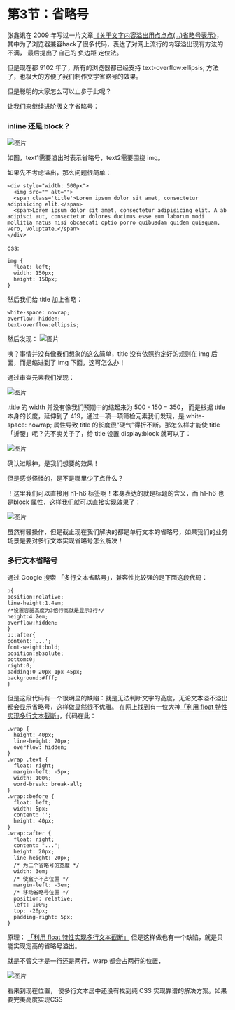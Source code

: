# 第3节：省略号

张鑫讯在 2009 年写过一片文章[《](https://www.zhangxinxu.com/wordpress/2009/09/%E5%85%B3%E4%BA%8E%E6%96%87%E5%AD%97%E5%86%85%E5%AE%B9%E6%BA%A2%E5%87%BA%E7%94%A8%E7%82%B9%E7%82%B9%E7%82%B9-%E7%9C%81%E7%95%A5%E5%8F%B7%E8%A1%A8%E7%A4%BA/)[关于文字内容溢出用点点点(…)省略号表示](https://www.zhangxinxu.com/wordpress/2009/09/%E5%85%B3%E4%BA%8E%E6%96%87%E5%AD%97%E5%86%85%E5%AE%B9%E6%BA%A2%E5%87%BA%E7%94%A8%E7%82%B9%E7%82%B9%E7%82%B9-%E7%9C%81%E7%95%A5%E5%8F%B7%E8%A1%A8%E7%A4%BA/)[》](https://www.zhangxinxu.com/wordpress/2009/09/%E5%85%B3%E4%BA%8E%E6%96%87%E5%AD%97%E5%86%85%E5%AE%B9%E6%BA%A2%E5%87%BA%E7%94%A8%E7%82%B9%E7%82%B9%E7%82%B9-%E7%9C%81%E7%95%A5%E5%8F%B7%E8%A1%A8%E7%A4%BA/)，其中为了浏览器兼容hack了很多代码，表达了对网上流行的内容溢出现有方法的不满， 最后提出了自己的  负边距 定位法。

但是现在都 9102 年了，所有的浏览器都已经支持 text-overflow:ellipsis; 方法了，也极大的方便了我们制作文字省略号的效果。

但是聪明的大家怎么可以止步于此呢？

让我们来继续进阶版文字省略号：

### inline 还是 block？

![图片](https://uploader.shimo.im/f/hCIag73U2qkEfYrN.png!thumbnail)

如图，text1需要溢出时表示省略号，text2需要围绕 img。

如果先不考虑溢出，那么问题很简单：

```
<div style="width: 500px">
  <img src="" alt="">
  <span class='title'>Lorem ipsum dolor sit amet, consectetur adipisicing elit.</span>
  <span>Lorem ipsum dolor sit amet, consectetur adipisicing elit. A ab adipisci aut, consectetur dolores ducimus esse eum laborum modi mollitia natus nisi obcaecati optio porro quibusdam quidem quisquam, vero, voluptate.</span>
</div>
```

css:

```
img {
  float: left;
  width: 150px;
  height: 150px;
}
```

然后我们给 title 加上省略：

```
white-space: nowrap;
overflow: hidden;
text-overflow:ellipsis;
```

然后发现：
![图片](https://uploader.shimo.im/f/1BRAElqd6lMofuwf.png!thumbnail)

咦？事情并没有像我们想象的这么简单，title 没有依照约定好的规则在 img 后面，而是缩进到了 img 下面，这可怎么办！

通过审查元素我们发现：

![图片](https://uploader.shimo.im/f/tBov00OxHy4B9TDy.png!thumbnail)

.title 的 width 并没有像我们预期中的缩起来为 500 - 150 = 350， 而是根据 title 本身的长度，延伸到了 419，通过一项一项筛检元素我们发现，是 white-space: nowrap; 属性导致 title 的长度很“硬气”得折不断。那怎么样才能使 title 「折腰」呢？先不卖关子了，给 title 设置 display:block 就可以了：

![图片](https://uploader.shimo.im/f/i710XpniP30eU5l9.png!thumbnail)

确认过眼神，是我们想要的效果！

但是感觉怪怪的，是不是哪里少了点什么？

！这里我们可以直接用 h1-h6 标签啊！本身表达的就是标题的含义，而 h1-h6 也是block 属性，这样我们就可以直接实现效果了：

![图片](https://uploader.shimo.im/f/kmq891K7pX4c5jmC.png!thumbnail)

虽然有骚操作，但是截止现在我们解决的都是单行文本的省略号，如果我们的业务场景是要对多行文本实现省略号怎么解决！

### 多行文本省略号

通过 Google 搜索 「多行文本省略号」，兼容性比较强的是下面这段代码：

```
p{
position:relative;
line-height:1.4em;
/*设置容器高度为3倍行高就是显示3行*/
height:4.2em;
overflow:hidden;
}
p::after{
content:'...';
font-weight:bold;
position:absolute;
bottom:0;
right:0;
padding:0 20px 1px 45px;
background:#fff;
}
```

但是这段代码有一个很明显的缺陷：就是无法判断文字的高度，无论文本溢不溢出都会显示省略号，这样做显然很不优雅。
在网上找到有一位大神[「利用 float 特性实现多行文本截断」](https://github.com/happylindz/blog/issues/12)，代码在此：

```
.wrap {
  height: 40px;
  line-height: 20px;
  overflow: hidden;
}
.wrap .text {
  float: right;
  margin-left: -5px;
  width: 100%;
  word-break: break-all;
}
.wrap::before {
  float: left;
  width: 5px;
  content: '';
  height: 40px;
}
.wrap::after {
  float: right;
  content: "...";
  height: 20px;
  line-height: 20px;
  /* 为三个省略号的宽度 */
  width: 3em;
  /* 使盒子不占位置 */
  margin-left: -3em;
  /* 移动省略号位置 */
  position: relative;
  left: 100%;
  top: -20px;
  padding-right: 5px;
}
```

原理：
[「利用 float 特性实现多行文本截断」](https://github.com/happylindz/blog/issues/12) 但是这样做也有一个缺陷，就是只能实现定高的省略号溢出。

就是不管文字是一行还是两行，warp 都会占两行的位置，

![图片](https://uploader.shimo.im/f/Z2rGmMTppzUW0MGj.png!thumbnail)

看来到现在位置， 使多行文本居中还没有找到纯 CSS 实现靠谱的解决方案。如果要完美高度实现CSS